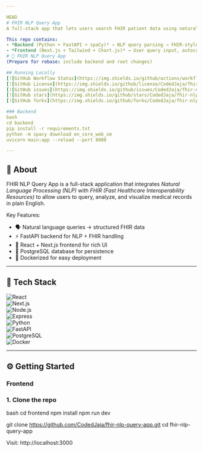 ```yaml
---

HEAD
# FHIR NLP Query App
A full-stack app that lets users search FHIR patient data using natural language, with a FastAPI backend and React/Next.js frontend.

This repo contains:
- *Backend (Python + FastAPI + spaCy)* → NLP query parsing → FHIR-style simulated data.
- *Frontend (Next.js + Tailwind + Chart.js)* → User query input, autocomplete, table + chart display.
# 🧠 FHIR NLP Query App  
(Prepare for rebase: include backend and root changes)

## Running Locally
[![GitHub Workflow Status](https://img.shields.io/github/actions/workflow/status/CodedJaja/fhir-nlp-query-app/ci.yml?branch=main)](https://github.com/CodedJaja/fhir-nlp-query-app/actions)
[![GitHub License](https://img.shields.io/github/license/CodedJaja/fhir-nlp-query-app)](LICENSE)
[![GitHub issues](https://img.shields.io/github/issues/CodedJaja/fhir-nlp-query-app)](https://github.com/CodedJaja/fhir-nlp-query-app/issues)
[![GitHub stars](https://img.shields.io/github/stars/CodedJaja/fhir-nlp-query-app)](https://github.com/CodedJaja/fhir-nlp-query-app/stargazers)
[![GitHub forks](https://img.shields.io/github/forks/CodedJaja/fhir-nlp-query-app)](https://github.com/CodedJaja/fhir-nlp-query-app/network/members)

### Backend
bash
cd backend
pip install -r requirements.txt
python -m spacy download en_core_web_sm
uvicorn main:app --reload --port 8000

---
```


## 📖 About  
FHIR NLP Query App is a full-stack application that integrates *Natural Language Processing (NLP)* with *FHIR (Fast Healthcare Interoperability Resources)* to allow users to query, analyze, and visualize medical records in plain English.  

Key Features:  
- 🗣 Natural language queries → structured FHIR data  
- ⚡ FastAPI backend for NLP + FHIR handling  
- 🎨 React + Next.js frontend for rich UI  
- 🐘 PostgreSQL database for persistence  
- 🐳 Dockerized for easy deployment  

---

## 🚀 Tech Stack  
![React](https://img.shields.io/badge/React-20232A?logo=react&logoColor=61DAFB)  
![Next.js](https://img.shields.io/badge/Next.js-000000?logo=nextdotjs&logoColor=white)  
![Node.js](https://img.shields.io/badge/Node.js-339933?logo=node.js&logoColor=white)  
![Express](https://img.shields.io/badge/Express-000000?logo=express&logoColor=white)  
![Python](https://img.shields.io/badge/Python-3776AB?logo=python&logoColor=white)  
![FastAPI](https://img.shields.io/badge/FastAPI-009688?logo=fastapi&logoColor=white)  
![PostgreSQL](https://img.shields.io/badge/PostgreSQL-316192?logo=postgresql&logoColor=white)  
![Docker](https://img.shields.io/badge/Docker-2496ED?logo=docker&logoColor=white)  

---

## ⚙ Getting Started  

### Frontend
### 1. Clone the repo  
bash
cd frontend
npm install
npm run dev

git clone https://github.com/CodedJaja/fhir-nlp-query-app.git
cd fhir-nlp-query-app

Visit: http://localhost:3000
